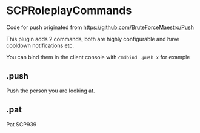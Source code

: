 # SCPRoleplayCommands
Code for push originated from https://github.com/BruteForceMaestro/Push

This plugin adds 2 commands, both are highly configurable and have cooldown notifications etc.

You can bind them in the client console with `cmdbind .push x` for example

## .push
Push the person you are looking at.

## .pat
Pat SCP939

